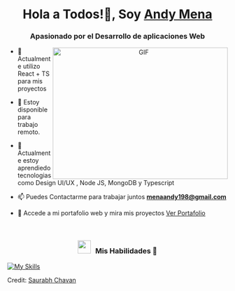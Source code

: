 
<h1 align="center">Hola a Todos!👋, Soy <a href="https://100rabhcsmc.github.io/Me.io/" target="blank">
Andy Mena</a></h1>
<h3 align="center">Apasionado por el Desarrollo de aplicaciones Web</h3>



<a target="_blank" align="center">
  <img align="right" top="500" height="300" width="400" alt="GIF" src="https://camo.githubusercontent.com/5352b6b2b973a416adb9f788796e6e861e6ff286d2d83780df8ef7d90d4ca349/68747470733a2f2f6d656469612e67697068792e636f6d2f6d656469612f53576f536b4e36447854737a71494b4571762f67697068792e676966">
</a>


- 🌱 Actualmente utilizo React + TS para mis proyectos

- 🤝 Estoy disponible para trabajo remoto.

- 🌱 Actualmente estoy aprendiedo tecnologias como Design UI/UX , Node JS, MongoDB y Typescript 

- 📫 Puedes Contactarme para trabajar juntos **menaandy198@gmail.com**

- 📄 Accede a mi portafolio web y mira mis proyectos <a href="https://portafoliowebandy.netlify.app/" target="blank">Ver Portafolio</a>
<br/>
<h3 align="center" > <img src="https://media.giphy.com/media/iY8CRBdQXODJSCERIr/giphy.gif" width="30" height="30" style="margin-right: 10px;">Mis Habilidades 🤝 </h3>

<p align="center">

 
[![My Skills](https://skillicons.dev/icons?i=js,html,css,bootstrap,git,react,nodejs,mysql,tailwind,ts)](https://skillicons.dev)
       

</p>



Credit: [Saurabh Chavan](https://github.com/100rabhcsmc)
